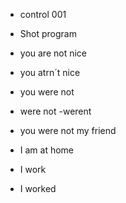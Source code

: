 - control 001

- Shot program

- you are not nice

- you atrn´t nice

- you were not

- were not -werent

- you were not my friend

- I am at home 

- I work 

- I worked 
